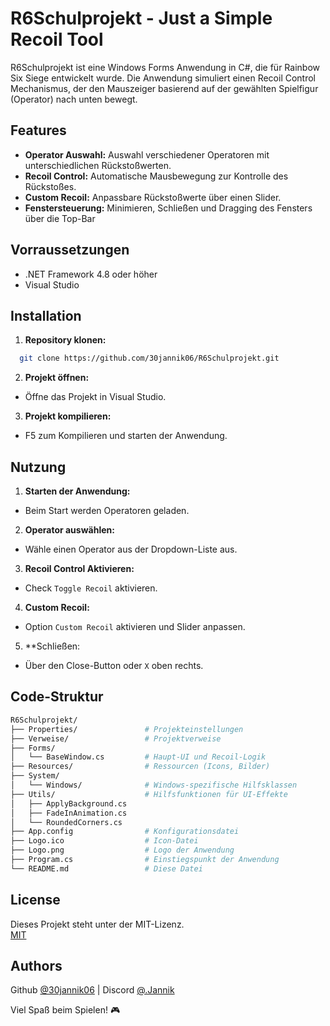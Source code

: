
# R6Schulprojekt -  Just a Simple Recoil Tool

R6Schulprojekt ist eine Windows Forms Anwendung in C#, die für Rainbow Six Siege entwickelt wurde. Die Anwendung simuliert einen Recoil Control Mechanismus, der den Mauszeiger basierend auf der gewählten Spielfigur (Operator) nach unten bewegt.

## Features

- **Operator Auswahl:** Auswahl verschiedener Operatoren mit unterschiedlichen Rückstoßwerten.
- **Recoil Control:** Automatische Mausbewegung zur Kontrolle des Rückstoßes.
- **Custom Recoil:** Anpassbare Rückstoßwerte über einen Slider.
- **Fenstersteuerung:** Minimieren, Schließen und Dragging des Fensters über die Top-Bar


## Vorraussetzungen

- .NET Framework 4.8 oder höher
- Visual Studio


## Installation

1. **Repository klonen:**

```bash
  git clone https://github.com/30jannik06/R6Schulprojekt.git
```

2. **Projekt öffnen:**
- Öffne das Projekt in Visual Studio.

3. **Projekt kompilieren:**
- F5 zum Kompilieren und starten der Anwendung.
## Nutzung

1. **Starten der Anwendung:**
- Beim Start werden Operatoren geladen.

2. **Operator auswählen:**
- Wähle einen Operator aus der Dropdown-Liste aus.

3. **Recoil Control Aktivieren:**
- Check `Toggle Recoil` aktivieren.

4. **Custom Recoil:**
- Option `Custom Recoil` aktivieren und Slider anpassen.

5. **Schließen:
- Über den Close-Button oder `X` oben rechts.
## Code-Struktur

```bash
R6Schulprojekt/
├── Properties/               # Projekteinstellungen
├── Verweise/                 # Projektverweise
├── Forms/
│   └── BaseWindow.cs         # Haupt-UI und Recoil-Logik
├── Resources/                # Ressourcen (Icons, Bilder)
├── System/
│   └── Windows/              # Windows-spezifische Hilfsklassen
├── Utils/                    # Hilfsfunktionen für UI-Effekte
│   ├── ApplyBackground.cs
│   ├── FadeInAnimation.cs
│   └── RoundedCorners.cs
├── App.config                # Konfigurationsdatei
├── Logo.ico                  # Icon-Datei
├── Logo.png                  # Logo der Anwendung
├── Program.cs                # Einstiegspunkt der Anwendung
└── README.md                 # Diese Datei
```
## License
Dieses Projekt steht unter der MIT-Lizenz.  
[MIT](https://github.com/30jannik06/R6Schulprojekt/blob/master/LICENSE)


## Authors

Github  [@30jannik06](https://www.github.com/30jannik06)
| Discord [@.Jannik](https://discordapp.com/users/268084996235853824)

Viel Spaß beim Spielen! 🎮
